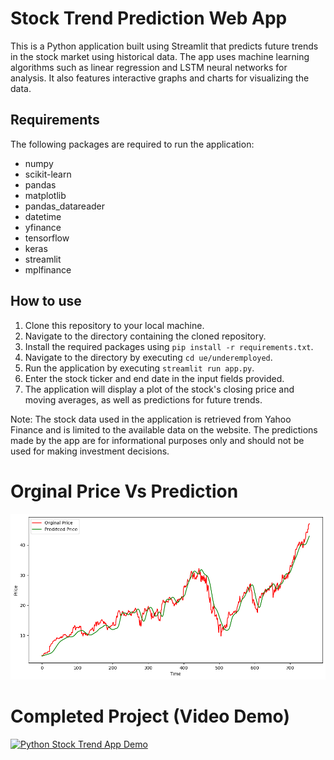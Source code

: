 <h1>Stock Trend Prediction Web App</h1>

<p>This is a Python application built using Streamlit that predicts future trends in the stock market using historical data. The app uses machine learning algorithms such as linear regression and LSTM neural networks for analysis. It also features interactive graphs and charts for visualizing the data.</p>

<h2>Requirements</h2>

<p>The following packages are required to run the application:</p>

<ul>
  <li>numpy</li>
  <li>scikit-learn</li>
  <li>pandas</li>
  <li>matplotlib</li>
  <li>pandas_datareader</li>
  <li>datetime</li>
  <li>yfinance</li>
  <li>tensorflow</li>
  <li>keras</li>
  <li>streamlit</li>
  <li>mplfinance</li>
</ul>

<h2>How to use</h2>

<ol>
  <li>Clone this repository to your local machine.</li>
  <li>Navigate to the directory containing the cloned repository.</li>
  <li>Install the required packages using <code>pip install -r requirements.txt</code>.</li>
  <li>Navigate to the directory by executing <code>cd ue/underemployed</code>.</li>
  <li>Run the application by executing <code>streamlit run app.py</code>.</li>
  <li>Enter the stock ticker and end date in the input fields provided.</li>
  <li>The application will display a plot of the stock's closing price and moving averages, as well as predictions for future trends.</li>
</ol>

<p>Note: The stock data used in the application is retrieved from Yahoo Finance and is limited to the available data on the website. The predictions made by the app are for informational purposes only and should not be used for making investment decisions.</p>

<h1>Orginal Price Vs Prediction</h1>

<img src="https://github.com/Underemployed/Python-Stock-Trend-Prediction/blob/main/test.png" alt="Orginal Price Vs Prediction">

<h1>Completed Project (Video Demo)</h1>

<a href="http://www.youtube.com/watch?v=Ufq6YcCA1iQ"><img src="http://img.youtube.com/vi/Ufq6YcCA1iQ/0.jpg" alt="Python Stock Trend App Demo"></a>
